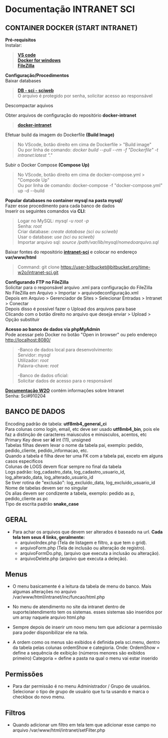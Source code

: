# Documentação INTRANET SCI

## CONTAINER DOCKER (START INTRANET)

**Pré-requisitos**  
Instalar:  
>**[VS code](https://code.visualstudio.com/download)**  
>**[Docker for windows](https://desktop.docker.com/win/stable/Docker%20Desktop%20Installer.exe)**  
>**[FileZilla](https://filezilla-project.org/download.php)**

**Configuração/Procedimentos**  
Baixar databases
>**[DB - sci - sciweb](https://drive.google.com/file/d/1kU9K6z8Tw3gwLcCZB_wOErbDWAeZVWX8/view?usp=sharing)**  
O arquivo é protegido por senha, solicitar acesso ao responsável  

Descompactar aquivos

Obter arquivos de configuração do repositório **docker-intranet**
>**[docker-intranet](https://github.com/felipe-felizardo/docker-intranet)**

Efetuar build da imagem do Dockerfile **(Build Image)**
>No VScode, botão direito em cima de Dockerfile > "Build image"  
>Ou por linha de comando: _docker build --pull --rm -f "Dockerfile" -t intranet:latest "."_

Subir o Docker Compose **(Compose Up)**
>No VScode, botão direito em cima de docker-compose.yml > "Compode Up"  
>Ou por linha de comando: docker-compose -f "docker-compose.yml" up -d --build

**Popular databases no container mysql na pasta mysql/**  
Fazer esse procedimento para cada banco de dados  
Inserir os seguintes comandos via **CLI**:
>Logar no MySQL: _mysql -u root -p_  
>Senha: _root_  
>Criar database: _create database (sci ou sciweb)_  
>Usar o database: _use (sci ou sciweb)_  
>Importar arquivo sql: _source /path/var/lib/mysql/nomedoarquivo.sql_

Baixar fontes do repositório **[intranet-sci](https://bitbucket.org/time-w2o/intranet-sci)** e colocar no endereço **var/www/html**
>Command: git clone <https://user-bitbucket@bitbucket.org/time-w2o/intranet-sci.git>

**Configurando FTP no FileZilla**  
Solicitar para o responsável arquivo .xml para configuração do FileZilla  
No FileZilla em Arquivo > Importar > arquivodeconfiguração.xml  
Depois em Arquivo > Gerenciador de Sites > Selecionar Entradas > Intranet > Conectar  
Depois disso é possível fazer o Upload dos arquivos para base  
Clicando com o botão direito no arquivo que deseja enviar > Upload > Opção substituir

**Acesso ao banco de dados via phpMyAdmin**  
Pode acessar pelo Docker no botão "Open in browser" ou pelo endereço <http://localhost:8080/>  
>-Banco de dados local para desenvolvimento:  
>Servidor: _mysql_  
>Utilizador: _root_  
>Palavra-chave: _root_  
>
>-Banco de dados oficial:  
>Solicitar dados de acesso para o responsável

**[Documentação W2O](http://w2o.com.br/documentacao/index.php)** contém informações sobre Intranet  
Senha: Sci#910204

## BANCO DE DADOS

Encoding padrão de tabela: **utf8mb4_general_ci**  
Para colunas como login, email, etc deve ser usado **utf8mb4_bin**, pois   ele faz a distinção de caracteres maiusculos e minúsculos, acentos, etc  
Primary Key deve ser **id** int (11), unsigned  
Tabelas filhas devem levar o nome da tabela pai, exemplo: pedido, pedido_cliente, pedido_informacao, etc.  
Quando a tabela é filha deve ter uma FK com a tabela pai, exceto em alguns casos especificos  
Colunas de LOGS devem ficar sempre no final da tabela  
Logs padrão: log_cadastro_data, log_cadastro_usuario_id, log_alterado_data, log_alterado_usuario_id  
Se tiver rotina de "exclusão": log_excluido_data, log_excluido_usuario_id  
Nome de tabelas devem ser no singular  
Os alias devem ser condizente a tabela, exemplo: pedido as p, pedido_cliente as pc  
Tipo de escrita padrão **snake_case**

## GERAL

- Para achar os arquivos que devem ser alterados é baseado na url.
**Cada tela tem seus 4 links, geralmente:**
  - arquivoIndex.php (Tela de listagem e filtro, a que tem o grid).
  - arquivoForm.php (Tela de inclusão ou alteração de registro).
  - arquivoFormDo.php, (arquivo que executa a inclusão ou alteração).
  - arquivoDelete.php (arquivo que executa a deleção).

## Menus

- O menu basicamente é a leitura da tabela de menu do banco.
Mais algumas alterações no arquivo /var/www/html/intranet/inc/funcao/html.php

- No menu de atendimento no site da intranet dentro de suporte/atendimento tem os sistemas.
esses sistemas são inseridos por um array naquele arquivo html.php

- Sempre depois de inserir um novo menu tem que adicionar a permissão para poder disponibilizar ele na tela.

- A ordem como os menus são exibidos é definida pela sci.menu, dentro da tabela pelas colunas ordemShow e categioria.
Onde: OrdemShow = define a sequência de exibição (números menores são exibidos primeiro)
Categoria = define a pasta na qual o menu vai estar inserido

## Permissões

- Para dar permissão é no menu Administrador / Grupo de usuários.
Selecionar o tipo de grupo de usuário que tu ta usando e marca o checkbox do novo menu.

## Filtros

- Quando adicionar um filtro em tela tem que adicionar esse campo no arquivo /var/www/html/intranet/setFilter.php
